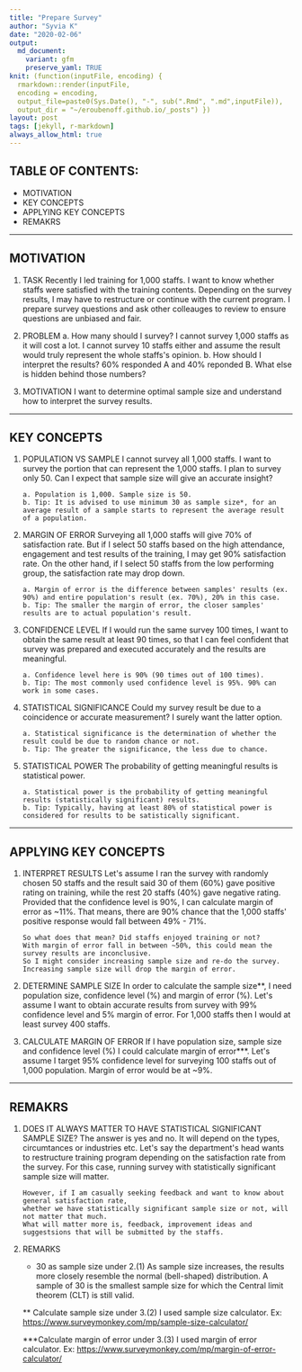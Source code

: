 ```yaml
---
title: "Prepare Survey"
author: "Syvia K"
date: "2020-02-06"
output:
  md_document:
    variant: gfm
    preserve_yaml: TRUE
knit: (function(inputFile, encoding) {
  rmarkdown::render(inputFile, 
  encoding = encoding, 
  output_file=paste0(Sys.Date(), "-", sub(".Rmd", ".md",inputFile)), 
  output_dir = "~/eroubenoff.github.io/_posts") })
layout: post
tags: [jekyll, r-markdown]
always_allow_html: true
---
```


## TABLE OF CONTENTS:
* MOTIVATION
* KEY CONCEPTS
* APPLYING KEY CONCEPTS
* REMAKRS

***

## MOTIVATION
1. TASK
       Recently I led training for 1,000 staffs. I want to know whether staffs were satisfied with the training contents.
       Depending on the survey results, I may have to restructure or continue with the current program.
       I prepare survey questions and ask other colleauges to review to ensure questions are unbiased and fair. 
       
2. PROBLEM
       a. How many should I survey? 
          I cannot survey 1,000 staffs as it will cost a lot. 
          I cannot survey 10 staffs either and assume the result would truly represent the whole staffs's opinion.
       b. How should I interpret the results? 
          60% responded A and 40% reponded B. What else is hidden behind those numbers?
       
3. MOTIVATION
       I want to determine optimal sample size and understand how to interpret the survey results.
       
***       
## KEY CONCEPTS
1. POPULATION VS SAMPLE
       I cannot survey all 1,000 staffs. I want to survey the portion that can represent the 1,000 staffs.
       I plan to survey only 50. Can I expect that sample size will give an accurate insight?  
   
       a. Population is 1,000. Sample size is 50.
       b. Tip: It is advised to use minimum 30 as sample size*, for an average result of a sample starts to represent the average result of a population.
       
2. MARGIN OF ERROR
       Surveying all 1,000 staffs will give 70% of satisfaction rate. 
       But if I select 50 staffs based on the high attendance, engagement and test results of the training, I may get 90% satisfaction rate.
       On the other hand, if I select 50 staffs from the low performing group, the satisfaction rate may drop down. 

       a. Margin of error is the difference between samples' results (ex. 90%) and entire population's result (ex. 70%), 20% in this case.
       b. Tip: The smaller the margin of error, the closer samples' results are to actual population's result. 
  
3. CONFIDENCE LEVEL
       If I would run the same survey 100 times, I want to obtain the same result at least 90 times, 
       so that I can feel confident that survey was prepared and executed accurately and the results are meaningful.
 
       a. Confidence level here is 90% (90 times out of 100 times). 
       b. Tip: The most commonly used confidence level is 95%. 90% can work in some cases. 
   
4. STATISTICAL SIGNIFICANCE
       Could my survey result be due to a coincidence or accurate measurement? I surely want the latter option.
   
       a. Statistical significance is the determination of whether the result could be due to random chance or not.
       b. Tip: The greater the significance, the less due to chance.
       
5. STATISTICAL POWER
       The probability of getting meaningful results is statistical power.
   
       a. Statistical power is the probability of getting meaningful results (statistically significant) results. 
       b. Tip: Typically, having at least 80% of statistical power is considered for results to be satistically significant.

***
## APPLYING KEY CONCEPTS
1. INTERPRET RESULTS
       Let's assume I ran the survey with randomly chosen 50 staffs and the result said 30 of them (60%) gave positive rating on training,
       while the rest 20 staffs (40%) gave negative rating. Provided that the confidence level is 90%, I can calculate margin of error as ~11%.
       That means, there are 90% chance that the 1,000 staffs' positive response would fall between 49% - 71%.  
       
       So what does that mean? Did staffs enjoyed training or not? 
       With margin of error fall in between ~50%, this could mean the survey results are inconclusive. 
       So I might consider increasing sample size and re-do the survey. Increasing sample size will drop the margin of error.
       
2. DETERMINE SAMPLE SIZE
       In order to calculate the sample size**, I need population size, confidence level (%) and margin of error (%).
       Let's assume I want to obtain accurate results from survey with 99% confidence level and 5% margin of error.
       For 1,000 staffs then I would at least survey 400 staffs. 
   
3. CALCULATE MARGIN OF ERROR
       If I have population size, sample size and confidence level (%) I could calculate margin of error***.
       Let's assume I target 95% confidence level for surveying 100 staffs out of 1,000 population.
       Margin of error would be at ~9%. 

***

## REMAKRS
1. DOES IT ALWAYS MATTER TO HAVE STATISTICAL SIGNIFICANT SAMPLE SIZE?
       The answer is yes and no. It will depend on the types, circumtances or industries etc.
       Let's say the department's head wants to restructure training program depending on the satisfaction rate from the survey.
       For this case, running survey with statistically significant sample size will matter.
       
       However, if I am casually seeking feedback and want to know about general satisfaction rate, 
       whether we have statistically significant sample size or not, will not matter that much. 
       What will matter more is, feedback, improvement ideas and suggestsions that will be submitted by the staffs.

2. REMARKS
    *  30 as sample size under 2.(1) 
       As sample size increases, the results more closely resemble the normal (bell-shaped) distribution. 
       A sample of 30 is the smallest sample size for which the Central limit theorem (CLT) is still valid.

    ** Calculate sample size under 3.(2)
       I used sample size calculator. Ex: https://www.surveymonkey.com/mp/sample-size-calculator/
       
    ***Calculate margin of error under 3.(3)
       I used margin of error calculator. Ex: https://www.surveymonkey.com/mp/margin-of-error-calculator/


